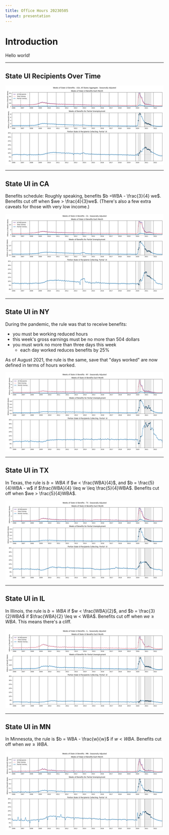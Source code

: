 ```yaml
---
title: Office Hours 20230505
layout: presentation
---
```



# Introduction

Hello world!


---

## State UI Recipients Over Time


![](/img/20230505/saUSAwide.png)



---

## State UI in CA

Benefits schedule:
Roughly speaking, benefits $b  =WBA - \frac{3}{4} we$.
Benefits cut off when $we > \frac{4}{3}we$.
(There's also a few extra caveats for those with very low income.)


![](/img/20230505/saCAwide.png)


---

## State UI in NY


During the pandemic, the rule was that to receive benefits:

- you must be working reduced hours
- this week's gross earnings must be no more than 504 dollars
- you must work no more than three days this week
    - each day worked reduces benefits by 25%

As of August 2021, the rule is the same, save that "days worked" 
are now defined in terms of hours worked.

![](/img/20230505/saNYwide.png)


---

## State UI in TX


In Texas, the rule is $b = WBA$ if $w < \frac{WBA}{4}$,
and $b = \frac{5}{4}WBA - w$ if $\frac{WBA}{4} \leq w \leq \frac{5}{4}WBA$.
Benefits cut off when $we > \frac{5}{4}WBA$.

![](/img/20230505/saTXwide.png)



---

## State UI in IL


In Illinois, the rule is $b = WBA$ if $w < \frac{WBA}{2}$,
and $b = \frac{3}{2}WBA$ if $\frac{WBA}{2} \leq w < WBA$.
Benefits cut off when $we \geq WBA$.
This means there's a cliff.

![](/img/20230505/saILwide.png)


---

## State UI in MN


In Minnesota, the rule is $b = WBA - \frac{w}{w}$ if $w < WBA$.
Benefits cut off when $we \geq WBA$.

![](/img/20230505/saMNwide.png)


